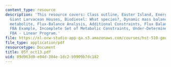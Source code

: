 ```yaml
---
content_type: resource
description: 'This resource covers: Class outline, Easter Island, Energy & CO2  Sequestration,
  Giant Larvacean Houses, Biodiesel: What species?, Dynamic mass balances on each
  metabolite, Flux-Balance Analysis, Additional Constraints, Flux Balance Example,
  FBA Example, Incomplete Set of Metabolic Constraints, Under-Determined System, and
  FBA - Linear Program.'
file: https://ol-ocw-studio-app-qa.s3.amazonaws.com/courses/hst-510-genomics-computing-economics-and-society-fall-2005/89d963d0e04d304e1dc2b9909b7dc182_05f_oct13.pdf
file_type: application/pdf
resourcetype: Document
title: 05f_oct13.pdf
uid: 89d963d0-e04d-304e-1dc2-b9909b7dc182
---
```

